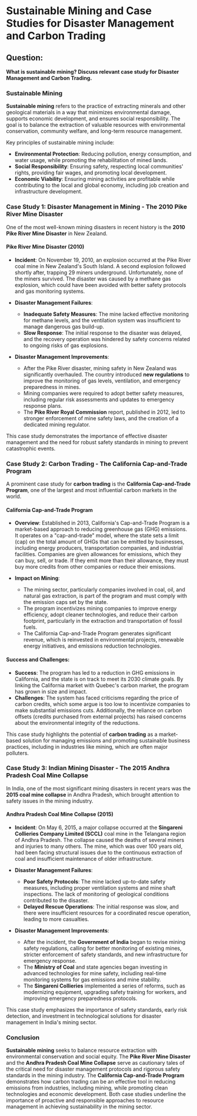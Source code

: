 # Sustainable Mining and Case Studies for Disaster Management and Carbon Trading

## Question:
**What is sustainable mining? Discuss relevant case study for Disaster Management and Carbon Trading.**

### Sustainable Mining

**Sustainable mining** refers to the practice of extracting minerals and other geological materials in a way that minimizes environmental damage, supports economic development, and ensures social responsibility. The goal is to balance the extraction of valuable resources with environmental conservation, community welfare, and long-term resource management.

Key principles of sustainable mining include:
- **Environmental Protection**: Reducing pollution, energy consumption, and water usage, while promoting the rehabilitation of mined lands.
- **Social Responsibility**: Ensuring safety, respecting local communities' rights, providing fair wages, and promoting local development.
- **Economic Viability**: Ensuring mining activities are profitable while contributing to the local and global economy, including job creation and infrastructure development.

### Case Study 1: **Disaster Management in Mining - The 2010 Pike River Mine Disaster**

One of the most well-known mining disasters in recent history is the **2010 Pike River Mine Disaster** in New Zealand.

#### **Pike River Mine Disaster (2010)**

- **Incident**: On November 19, 2010, an explosion occurred at the Pike River coal mine in New Zealand's South Island. A second explosion followed shortly after, trapping 29 miners underground. Unfortunately, none of the miners survived. The disaster was caused by a methane gas explosion, which could have been avoided with better safety protocols and gas monitoring systems.

- **Disaster Management Failures**:
  - **Inadequate Safety Measures**: The mine lacked effective monitoring for methane levels, and the ventilation system was insufficient to manage dangerous gas build-up.
  - **Slow Response**: The initial response to the disaster was delayed, and the recovery operation was hindered by safety concerns related to ongoing risks of gas explosions.

- **Disaster Management Improvements**:
  - After the Pike River disaster, mining safety in New Zealand was significantly overhauled. The country introduced **new regulations** to improve the monitoring of gas levels, ventilation, and emergency preparedness in mines.
  - Mining companies were required to adopt better safety measures, including regular risk assessments and updates to emergency response plans.
  - The **Pike River Royal Commission** report, published in 2012, led to stronger enforcement of mine safety laws, and the creation of a dedicated mining regulator.

This case study demonstrates the importance of effective disaster management and the need for robust safety standards in mining to prevent catastrophic events.

### Case Study 2: **Carbon Trading - The California Cap-and-Trade Program**

A prominent case study for **carbon trading** is the **California Cap-and-Trade Program**, one of the largest and most influential carbon markets in the world.

#### **California Cap-and-Trade Program**
- **Overview**: Established in 2013, California's Cap-and-Trade Program is a market-based approach to reducing greenhouse gas (GHG) emissions. It operates on a "cap-and-trade" model, where the state sets a limit (cap) on the total amount of GHGs that can be emitted by businesses, including energy producers, transportation companies, and industrial facilities. Companies are given allowances for emissions, which they can buy, sell, or trade. If they emit more than their allowance, they must buy more credits from other companies or reduce their emissions.

- **Impact on Mining**:
  - The mining sector, particularly companies involved in coal, oil, and natural gas extraction, is part of the program and must comply with the emission caps set by the state.
  - The program incentivizes mining companies to improve energy efficiency, adopt cleaner technologies, and reduce their carbon footprint, particularly in the extraction and transportation of fossil fuels.
  - The California Cap-and-Trade Program generates significant revenue, which is reinvested in environmental projects, renewable energy initiatives, and emissions reduction technologies.

#### **Success and Challenges**:
- **Success**: The program has led to a reduction in GHG emissions in California, and the state is on track to meet its 2030 climate goals. By linking the California market with Quebec's carbon market, the program has grown in size and impact.
- **Challenges**: The system has faced criticisms regarding the price of carbon credits, which some argue is too low to incentivize companies to make substantial emissions cuts. Additionally, the reliance on carbon offsets (credits purchased from external projects) has raised concerns about the environmental integrity of the reductions.

This case study highlights the potential of **carbon trading** as a market-based solution for managing emissions and promoting sustainable business practices, including in industries like mining, which are often major polluters.

### Case Study 3: **Indian Mining Disaster - The 2015 Andhra Pradesh Coal Mine Collapse**

In India, one of the most significant mining disasters in recent years was the **2015 coal mine collapse** in Andhra Pradesh, which brought attention to safety issues in the mining industry.

#### **Andhra Pradesh Coal Mine Collapse (2015)**
- **Incident**: On May 6, 2015, a major collapse occurred at the **Singareni Collieries Company Limited (SCCL)** coal mine in the Telangana region of Andhra Pradesh. The collapse caused the deaths of several miners and injuries to many others. The mine, which was over 100 years old, had been facing structural issues due to the continuous extraction of coal and insufficient maintenance of older infrastructure.

- **Disaster Management Failures**:
  - **Poor Safety Protocols**: The mine lacked up-to-date safety measures, including proper ventilation systems and mine shaft inspections. The lack of monitoring of geological conditions contributed to the disaster.
  - **Delayed Rescue Operations**: The initial response was slow, and there were insufficient resources for a coordinated rescue operation, leading to more casualties.

- **Disaster Management Improvements**:
  - After the incident, the **Government of India** began to revise mining safety regulations, calling for better monitoring of existing mines, stricter enforcement of safety standards, and new infrastructure for emergency response.
  - The **Ministry of Coal** and state agencies began investing in advanced technologies for mine safety, including real-time monitoring systems for gas emissions and mine stability.
  - The **Singareni Collieries** implemented a series of reforms, such as modernizing equipment, upgrading safety training for workers, and improving emergency preparedness protocols.

This case study emphasizes the importance of safety standards, early risk detection, and investment in technological solutions for disaster management in India's mining sector.

### Conclusion

**Sustainable mining** seeks to balance resource extraction with environmental conservation and social equity. The **Pike River Mine Disaster** and the **Andhra Pradesh Coal Mine Collapse** serve as cautionary tales of the critical need for disaster management protocols and rigorous safety standards in the mining industry. The **California Cap-and-Trade Program** demonstrates how carbon trading can be an effective tool in reducing emissions from industries, including mining, while promoting clean technologies and economic development. Both case studies underline the importance of proactive and responsible approaches to resource management in achieving sustainability in the mining sector.
